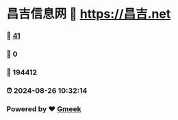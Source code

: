 # 昌吉信息网 :link: https://昌吉.net 
### :page_facing_up: [41](https://昌吉.net/tag.html) 
### :speech_balloon: 0 
### :hibiscus: 194412 
### :alarm_clock: 2024-08-26 10:32:14 
### Powered by :heart: [Gmeek](https://github.com/Meekdai/Gmeek)
